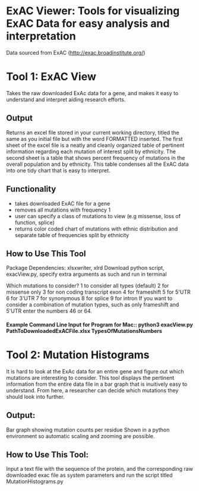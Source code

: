 # ExAC Viewer: Tools for visualizing ExAC Data for easy analysis and interpretation


Data sourced from ExAC (http://exac.broadinstitute.org/)

# Tool 1: ExAC View

Takes the raw downloaded ExAc data for a gene, and makes it easy to understand and interpret aiding research efforts. 

## Output

Returns an excel file stored in your current working directory, titled the same as you initial file but with the word FORMATTED inserted. The first sheet of the excel file is a neatly and cleanly organized table of pertinent information regarding each mutation of interest split by ethnicity. The second sheet is a table that shows percent frequency of mutations in the overall population and by ethnicity. This table condenses all the ExAC data into one tidy chart that is easy to interpret. 

## Functionality

- takes downloaded ExAC file for a gene
- removes all mutations with frequency 1
- user can specify a class of mutations to view (e.g missense, loss of function, splice)
- returns color coded chart of mutations with ethnic distribution and separate table of frequencies split by ethnicity

## How to Use This Tool

Package Dependencies: xlsxwriter, xlrd
Download python script, exacView.py, specify extra arguments as such and run in terminal


Which mutations to consider? 
1 to consider all types (default)
2 for missense only
3 for non coding transcript exon
4 for frameshift
5 for 5'UTR
6 for 3'UTR
7 for synonymous
8 for splice
9 for intron
If you want to consider a combination of mutation types, such as only frameshift and 5'UTR enter the numbers 46 or 64. 

#### Example Command Line Input for Program for Mac:: python3 exacView.py PathToDownloadedExACFile.xlsx TypesOfMutationsNumbers


# Tool 2: Mutation Histograms

It is hard to look at the ExAc data for an entire gene and figure out which mutations are interesting to consider. This tool displays the pertinent information from the entire data file in a bar graph that is inuitively easy to understand. From here, a researcher can decide which mutations they should look into further. 

## Output: 

Bar graph showing mutation counts per residue
Shown in a python environment so automatic scaling and zooming are possible. 

## How to Use This Tool: 

Input a text file with the sequence of the protein, and the corresponding raw downloaded exac file as system parameters and run the script titled MutationHistograms.py


